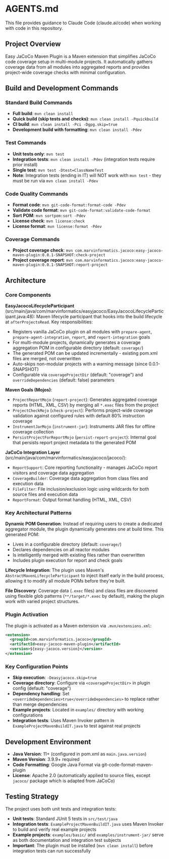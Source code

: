 # AGENTS.md

This file provides guidance to Claude Code (claude.ai/code) when working with code in this repository.

## Project Overview

Easy JaCoCo Maven Plugin is a Maven extension that simplifies JaCoCo code coverage setup in multi-module projects. It automatically gathers coverage data from all modules into aggregated reports and provides project-wide coverage checks with minimal configuration.

## Build and Development Commands

### Standard Build Commands
- **Full build**: `mvn clean install`
- **Quick build (skip tests and checks)**: `mvn clean install -Pquickbuild`
- **CI build**: `mvn clean install -Pci -Dgpg.skip=true`
- **Development build with formatting**: `mvn clean install -Pdev`

### Test Commands
- **Unit tests only**: `mvn test`
- **Integration tests**: `mvn clean install -Pdev` (integration tests require prior install)
- **Single test**: `mvn test -Dtest=ClassNameTest`
- **Note**: Integration tests (ending in IT) will NOT work with `mvn test` - they must be run via `mvn clean install -Pdev`

### Code Quality Commands
- **Format code**: `mvn git-code-format:format-code -Pdev`
- **Validate code format**: `mvn git-code-format:validate-code-format`
- **Sort POM**: `mvn sortpom:sort -Pdev`
- **License check**: `mvn license:check`
- **License format**: `mvn license:format -Pdev`

### Coverage Commands
- **Project coverage check**: `mvn com.marvinformatics.jacoco:easy-jacoco-maven-plugin:0.0.1-SNAPSHOT:check-project`
- **Project coverage report**: `mvn com.marvinformatics.jacoco:easy-jacoco-maven-plugin:0.0.1-SNAPSHOT:report-project`

## Architecture

### Core Components

**EasyJacocoLifecycleParticipant** (src/main/java/com/marvinformatics/easyjacoco/EasyJacocoLifecycleParticipant.java:48):
Maven lifecycle participant that hooks into the build lifecycle at `afterProjectsRead`. Key responsibilities:
- Registers vanilla JaCoCo plugin on all modules with `prepare-agent`, `prepare-agent-integration`, `report`, and `report-integration` goals
- For multi-module projects, dynamically generates a coverage aggregation POM in configurable directory (default: `coverage/`)
- The generated POM can be updated incrementally - existing pom.xml files are merged, not overwritten
- Auto-skips non-modular projects with a warning message (since 0.0.1-SNAPSHOT)
- Configurable via `coverageProjectDir` (default: "coverage") and `overrideDependencies` (default: false) parameters

**Maven Goals (Mojos)**:
- `ProjectReportMojo` (`report-project`): Generates aggregated coverage reports (HTML, XML, CSV) by merging all `*.exec` files from the project
- `ProjectCheckMojo` (`check-project`): Performs project-wide coverage validation against configured rules with default 80% instruction coverage
- `InstrumentJarMojo` (`instrument-jar`): Instruments JAR files for offline coverage collection
- `PersistProjectForReportMojo` (`persist-report-project`): Internal goal that persists report project metadata to the generated POM

**JaCoCo Integration Layer** (src/main/java/com/marvinformatics/easyjacoco/jacoco/):
- `ReportSupport`: Core reporting functionality - manages JaCoCo report visitors and coverage data aggregation
- `CoverageBuilder`: Coverage data aggregation from class files and execution data
- `FileFilter`: File inclusion/exclusion logic using wildcards for both source files and execution data
- `ReportFormat`: Output format handling (HTML, XML, CSV)

### Key Architectural Patterns

**Dynamic POM Generation**: Instead of requiring users to create a dedicated aggregator module, the plugin dynamically generates one at build time. This generated POM:
- Lives in a configurable directory (default: `coverage/`)
- Declares dependencies on all reactor modules
- Is intelligently merged with existing files rather than overwritten
- Includes plugin execution for report and check goals

**Lifecycle Integration**: The plugin uses Maven's `AbstractMavenLifecycleParticipant` to inject itself early in the build process, allowing it to modify all module POMs before they're built.

**File Discovery**: Coverage data (`.exec` files) and class files are discovered using flexible glob patterns (`**/target/*.exec` by default), making the plugin work with varied project structures.

### Plugin Activation

The plugin is activated as a Maven extension via `.mvn/extensions.xml`:
```xml
<extension>
  <groupId>com.marvinformatics.jacoco</groupId>
  <artifactId>easy-jacoco-maven-plugin</artifactId>
  <version>${easy-jacoco.version}</version>
</extension>
```

### Key Configuration Points

- **Skip execution**: `-Deasyjacoco.skip=true`
- **Coverage directory**: Configure via `<coverageProjectDir>` in plugin config (default: "coverage")
- **Dependency handling**: Set `<overrideDependencies>true</overrideDependencies>` to replace rather than merge dependencies
- **Example projects**: Located in `examples/` directory with working configurations
- **Integration tests**: Uses Maven Invoker pattern in `ExampleProjectMavenBuildIT.java` to test against real projects

## Development Environment

- **Java Version**: 11+ (configured in pom.xml as `main.java.version`)
- **Maven Version**: 3.9.9+ required
- **Code Formatting**: Google Java Format via git-code-format-maven-plugin
- **License**: Apache 2.0 (automatically applied to source files, except `jacoco/` package which is adapted from JaCoCo)

## Testing Strategy

The project uses both unit tests and integration tests:
- **Unit tests**: Standard JUnit 5 tests in `src/test/java`
- **Integration tests**: `ExampleProjectMavenBuildIT.java` uses Maven Invoker to build and verify real example projects
- **Example projects**: `examples/basic/` and `examples/instrument-jar/` serve as both documentation and integration test subjects
- **Important**: The plugin must be installed (`mvn clean install`) before integration tests can run successfully